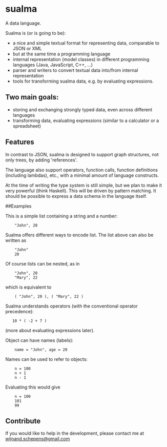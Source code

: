 # sualma
A data language.


Sualma is (or is going to be):
* a nice and simple textual format for representing data, comparable to JSON or XML
* but at the same time a programming language
* internal representation (model classes) in different programming languages (Java, JavaScript, C++, ...)
* parser and writers to convert textual data into/from internal representation
* tools for transforming sualma data, e.g. by evaluating expressions.

## Two main goals:
* storing and exchanging strongly typed data, even across different languages
* transforming data, evaluating expressions (similar to a calculator or a spreadsheet)

## Features
In contrast to JSON, sualma is designed to support graph structures, not only trees, by adding 'references'.

The language also support operators, function calls, function definitions (including lambdas), etc.,
with a minimal amount of language constructs.

At the time of writing the type system is still simple, but we plan to make it very powerful (think Haskell).
This will be driven by pattern matching. 
It should be possible to express a data schema in the language itself.


##Examples

This is a simple list containing a string and a number:
```
    "John", 20
```

Sualma offers different ways to encode list. The list above can also be written as
```
    "John"
    20
```

Of course lists can be nested, as in
```
    "John", 20
    "Mary", 22
```
which is equivalent to
```
    ( "John", 20 ), ( "Mary", 22 )
```

Sualma understands operators (with the conventional operator precedence):
```
   10 * ( -2 + 7 )
```
(more about evaluating expressions later).

Object can have names (labels):
```
    name = "John", age = 20
```
Names can be used to refer to objects:
```
    n = 100
    n + 1
    n - 1
```
Evaluating this would give
```
    n = 100
    101
    99
```


## Contribute

If you would like to help in the development, please contact me at <wijnand.schepens@gmail.com>
